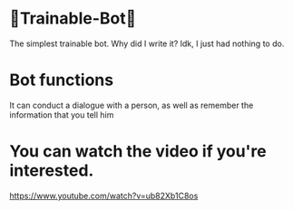 # 🎃Trainable-Bot🎃
The simplest trainable bot. Why did I write it? Idk, I just had nothing to do. 

# Bot functions
It can conduct a dialogue with a person, as well as remember the information that you tell him

# You can watch the video if you're interested. 
https://www.youtube.com/watch?v=ub82Xb1C8os
